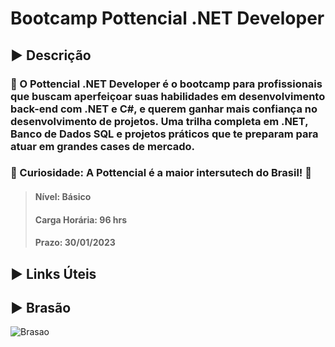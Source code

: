 # Bootcamp Pottencial .NET Developer

## ▶️ Descrição 
### :small_orange_diamond: O Pottencial .NET Developer é o bootcamp para profissionais que buscam aperfeiçoar suas habilidades em desenvolvimento back-end com .NET e C#, e querem ganhar mais confiança no desenvolvimento de projetos. Uma trilha completa em .NET, Banco de Dados SQL e projetos práticos que te preparam para atuar em grandes cases de mercado.

### :small_orange_diamond: Curiosidade: A Pottencial é a maior intersutech do Brasil! :star_struck:

> #### Nível: Básico
> #### Carga Horária: 96 hrs
> #### Prazo: 30/01/2023

## ▶️ Links Úteis

## ▶️ Brasão 
![Brasao](https://hermes.digitalinnovation.one/tracks/9a1e80de-6b42-4f59-97be-15e1493aa96f.png)